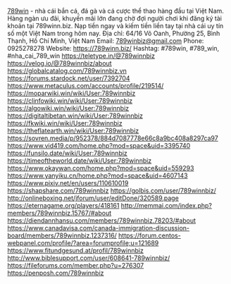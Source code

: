 [789win](https://789winn.biz/) - nhà cái bắn cá, đá gà và cá cược thể thao hàng đầu tại Việt Nam. Hàng ngàn ưu đãi, khuyến mãi lớn đang chờ đợi người chơi khi đăng ký tài khoản tại 789winn.biz. Nạp tiền ngay và kiếm tiền liền tay tại nhà cái uy tín số một Việt Nam trong hôm nay.
Địa chỉ: 64/16 Võ Oanh, Phường 25, Bình Thạnh, Hồ Chí Minh, Việt Nam
Email: 789winbiz@gmail.com
Phone: 0925278278
Website: https://789winn.biz/
Hashtag: #789win, #789_win, #nha_cai_789_win
https://teletype.in/@789winnbiz
https://velog.io/@789winnbiz/about
https://globalcatalog.com/789winnbiz.vn
https://forums.stardock.net/user/7392704
https://www.metaculus.com/accounts/profile/219514/
https://moparwiki.win/wiki/User:789winnbiz
https://clinfowiki.win/wiki/User:789winnbiz
https://algowiki.win/wiki/User:789winnbiz
https://digitaltibetan.win/wiki/User:789winnbiz
https://fkwiki.win/wiki/User:789winnbiz
https://theflatearth.win/wiki/User:789winnbiz
https://sovren.media/p/952378/884d7087778e66c8a9bc408a8297ca97
https://www.vid419.com/home.php?mod=space&uid=3395740
https://funsilo.date/wiki/User:789winnbiz
https://timeoftheworld.date/wiki/User:789winnbiz
https://www.okaywan.com/home.php?mod=space&uid=559293
https://www.yanyiku.cn/home.php?mod=space&uid=4607143
https://www.pixiv.net/en/users/110610019
https://shapshare.com/789winnbiz
https://golbis.com/user/789winnbiz/
http://onlineboxing.net/jforum/user/editDone/320589.page
https://eternagame.org/players/418161
http://memmai.com/index.php?members/789winnbiz.15767/#about
https://diendannhansu.com/members/789winnbiz.78203/#about
https://www.canadavisa.com/canada-immigration-discussion-board/members/789winnbiz.1237316/
https://forum.centos-webpanel.com/profile/?area=forumprofile;u=121689
https://www.fitundgesund.at/profil/789winnbiz
http://www.biblesupport.com/user/608641-789winnbiz/
https://fileforums.com/member.php?u=276307
https://penposh.com/789winnbiz